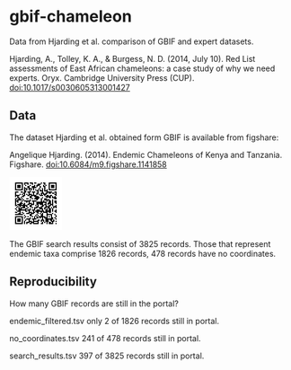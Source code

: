 # gbif-chameleon


Data from Hjarding et al. comparison of GBIF and expert datasets.

Hjarding, A., Tolley, K. A., & Burgess, N. D. (2014, July 10). Red List assessments of East African chameleons: a case study of why we need experts. Oryx. Cambridge University Press (CUP). [doi:10.1017/s0030605313001427](http://dx.doi.org/10.1017/s0030605313001427)

## Data

The dataset Hjarding et al. obtained form GBIF is available from figshare:

Angelique Hjarding. (2014). Endemic Chameleons of Kenya and Tanzania. Figshare. [doi:10.6084/m9.figshare.1141858](http://dx.doi.org/10.6084/m9.figshare.1141858)

![qr](https://github.com/rdmpage/gbif-chameleon/raw/master/data/qrcode.jpeg)

The GBIF search results consist of 3825 records. Those that represent endemic taxa comprise 1826 records, 478 records have no coordinates.

## Reproducibility

How many GBIF records are still in the portal?

endemic_filtered.tsv only 2 of 1826 records still in portal.

no_coordinates.tsv 241 of 478 records still in portal.

search_results.tsv 397 of 3825 records still in portal.


